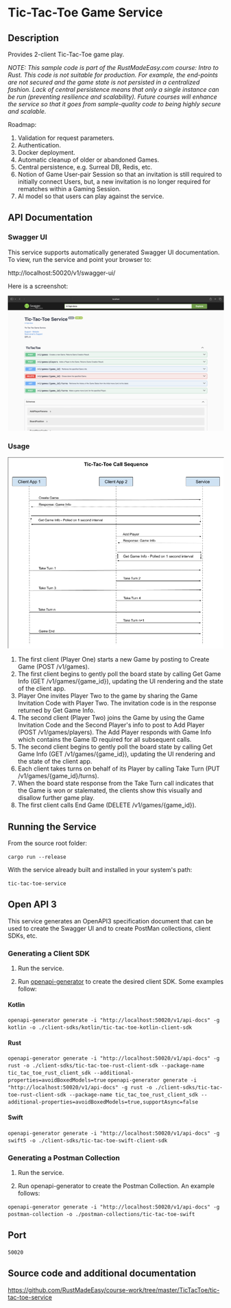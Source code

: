 # Tic-Tac-Toe Game Service

## Description

Provides 2-client Tic-Tac-Toe game play.

_NOTE: This sample code is part of the RustMadeEasy.com course: Intro to Rust. This code is not suitable for
production. For example, the end-points are not secured and the game state is not persisted in a centralized fashion.
Lack of central persistence means that only a single instance can be run (preventing resilience and
scalability). Future courses will enhance the service so that it goes from sample-quality code to being highly secure 
and scalable._

Roadmap:

1. Validation for request parameters.
2. Authentication.
3. Docker deployment.
3. Automatic cleanup of older or abandoned Games.
4. Central persistence, e.g. Surreal DB, Redis, etc.
5. Notion of Game User-pair Session so that an invitation is still required to initially connect Users, but, a new invitation is no longer required for rematches within a Gaming Session.
6. AI model so that users can play against the service.

## API Documentation

### Swagger UI

This service supports automatically generated Swagger UI documentation. To view, run the service and point your browser to:

http://localhost:50020/v1/swagger-ui/

Here is a screenshot:

![](./SwaggerUI-Screenshot.png)

### Usage

![](./Tic-Tac-Toe_Call_Sequence.png)

1. The first client (Player One) starts a new Game by posting to Create Game (POST /v1/games).
2. The first client begins to gently poll the board state by calling Get Game Info (GET /v1/games/{game_id}), updating
   the UI rendering and the state of the client app.
3. Player One invites Player Two to the game by sharing the Game Invitation Code with Player Two. The invitation code is
   in the response returned by Get Game Info.
4. The second client (Player Two) joins the Game by using the Game Invitation Code and the Second Player's info to post
   to Add Player (POST /v1/games/players). The Add Player responds with Game Info which contains the Game ID required
   for all
   subsequent calls.
5. The second client begins to gently poll the board state by calling Get Game Info (GET /v1/games/{game_id}), updating
   the UI rendering and the state of the client app.
6. Each client takes turns on behalf of its Player by calling Take Turn (PUT /v1/games/{game_id}/turns).
7. When the board state response from the Take Turn call indicates that the Game is won or stalemated, the clients show
   this visually and disallow further game play.
8. The first client calls End Game (DELETE /v1/games/{game_id}).

## Running the Service

From the source root folder:

`cargo run --release`

With the service already built and installed in your system's path:

`tic-tac-toe-service`

## Open API 3

This service generates an OpenAPI3 specification document that can be used to create the Swagger UI and to create PostMan collections, client SDKs, etc.

### Generating a Client SDK

1. Run the service.

2. Run [openapi-generator](https://github.com/OpenAPITools/openapi-generator?tab=readme-ov-file#1---installation) to create the desired client SDK. Some examples follow:

#### Kotlin
`openapi-generator generate -i "http://localhost:50020/v1/api-docs" -g kotlin -o ./client-sdks/kotlin/tic-tac-toe-kotlin-client-sdk`

#### Rust
`openapi-generator generate -i "http://localhost:50020/v1/api-docs" -g rust -o ./client-sdks/tic-tac-toe-rust-client-sdk --package-name tic_tac_toe_rust_client_sdk --additional-properties=avoidBoxedModels=true`
`openapi-generator generate -i "http://localhost:50020/v1/api-docs" -g rust -o ./client-sdks/tic-tac-toe-rust-client-sdk --package-name tic_tac_toe_rust_client_sdk --additional-properties=avoidBoxedModels=true,supportAsync=false`

#### Swift
`openapi-generator generate -i "http://localhost:50020/v1/api-docs" -g swift5 -o ./client-sdks/tic-tac-toe-swift-client-sdk`

### Generating a Postman Collection

1. Run the service.

2. Run openapi-generator to create the Postman Collection. An example follows:

`openapi-generator generate -i "http://localhost:50020/v1/api-docs" -g postman-collection -o ./postman-collections/tic-tac-toe-swift`

## Port

`50020`

## Source code and additional documentation

https://github.com/RustMadeEasy/course-work/tree/master/TicTacToe/tic-tac-toe-service